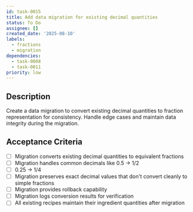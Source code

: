 ```yaml
---
id: task-0015
title: Add data migration for existing decimal quantities
status: To Do
assignee: []
created_date: '2025-08-10'
labels:
  - fractions
  - migration
dependencies:
  - task-0008
  - task-0011
priority: low
---
```


## Description

Create a data migration to convert existing decimal quantities to fraction representation for consistency. Handle edge cases and maintain data integrity during the migration.

## Acceptance Criteria

- [ ] Migration converts existing decimal quantities to equivalent fractions
- [ ] Migration handles common decimals like 0.5 -> 1/2
- [ ] 0.25 -> 1/4
- [ ] Migration preserves exact decimal values that don't convert cleanly to simple fractions
- [ ] Migration provides rollback capability
- [ ] Migration logs conversion results for verification
- [ ] All existing recipes maintain their ingredient quantities after migration
